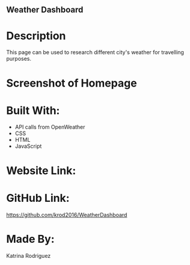 ## Weather Dashboard

# Description
This page can be used to research different city's weather for travelling purposes.

# Screenshot of Homepage

# Built With: 
* API calls from OpenWeather
* CSS
* HTML
* JavaScript

# Website Link:

# GitHub Link:
https://github.com/krod2016/WeatherDashboard

# Made By:
Katrina Rodriguez